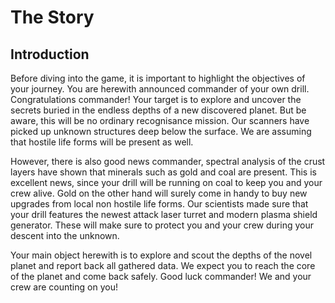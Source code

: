 # The Story

## Introduction

Before diving into the game, it is important to highlight the objectives of your journey. You are herewith announced commander of your own drill. Congratulations commander! Your target is to explore and uncover the secrets buried in the endless depths of a new discovered planet. But be aware, this will be no ordinary recognisance mission. Our scanners have picked up unknown structures deep below the surface. We are assuming that hostile life forms will be present as well.

However, there is also good news commander, spectral analysis of the crust layers have shown that minerals such as gold and coal are present. This is excellent news, since your drill will be running on coal to keep you and your crew alive. Gold on the other hand will surely come in handy to buy new upgrades from local non hostile life forms.
Our scientists made sure that your drill features the newest attack laser turret and modern plasma shield generator. These will make sure to protect you and your crew during your descent into the unknown.

Your main object herewith is to explore and scout the depths of the novel planet and report back all gathered data. We expect you to reach the core of the planet and come back safely. Good luck commander! We and your crew are counting on you!
